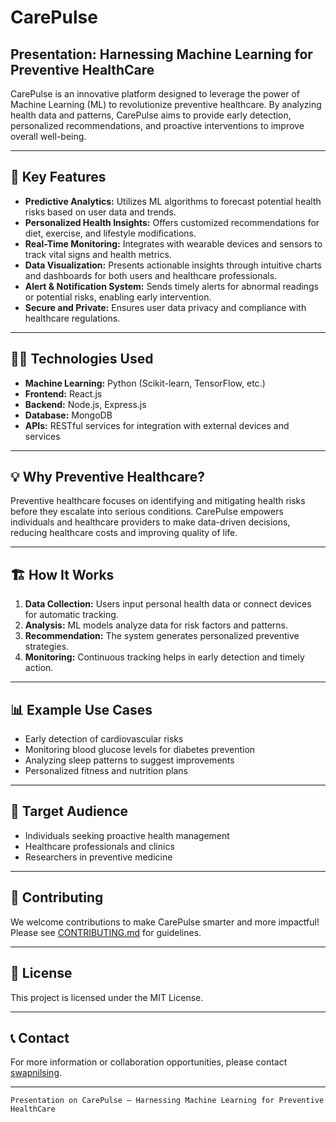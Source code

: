 # CarePulse

## Presentation: Harnessing Machine Learning for Preventive HealthCare

CarePulse is an innovative platform designed to leverage the power of Machine Learning (ML) to revolutionize preventive healthcare. By analyzing health data and patterns, CarePulse aims to provide early detection, personalized recommendations, and proactive interventions to improve overall well-being.

---

## 🚀 Key Features

- **Predictive Analytics:** Utilizes ML algorithms to forecast potential health risks based on user data and trends.
- **Personalized Health Insights:** Offers customized recommendations for diet, exercise, and lifestyle modifications.
- **Real-Time Monitoring:** Integrates with wearable devices and sensors to track vital signs and health metrics.
- **Data Visualization:** Presents actionable insights through intuitive charts and dashboards for both users and healthcare professionals.
- **Alert & Notification System:** Sends timely alerts for abnormal readings or potential risks, enabling early intervention.
- **Secure and Private:** Ensures user data privacy and compliance with healthcare regulations.

---

## 🧑‍💻 Technologies Used

- **Machine Learning:** Python (Scikit-learn, TensorFlow, etc.)
- **Frontend:** React.js
- **Backend:** Node.js, Express.js
- **Database:** MongoDB
- **APIs:** RESTful services for integration with external devices and services

---

## 💡 Why Preventive Healthcare?

Preventive healthcare focuses on identifying and mitigating health risks before they escalate into serious conditions. CarePulse empowers individuals and healthcare providers to make data-driven decisions, reducing healthcare costs and improving quality of life.

---

## 🏗️ How It Works

1. **Data Collection:** Users input personal health data or connect devices for automatic tracking.
2. **Analysis:** ML models analyze data for risk factors and patterns.
3. **Recommendation:** The system generates personalized preventive strategies.
4. **Monitoring:** Continuous tracking helps in early detection and timely action.

---

## 📊 Example Use Cases

- Early detection of cardiovascular risks
- Monitoring blood glucose levels for diabetes prevention
- Analyzing sleep patterns to suggest improvements
- Personalized fitness and nutrition plans

---

## 🏥 Target Audience

- Individuals seeking proactive health management
- Healthcare professionals and clinics
- Researchers in preventive medicine

---

## 🤝 Contributing

We welcome contributions to make CarePulse smarter and more impactful! Please see [CONTRIBUTING.md](CONTRIBUTING.md) for guidelines.

---

## 📄 License

This project is licensed under the MIT License.

---

## 📞 Contact

For more information or collaboration opportunities, please contact [swapnilsing](https://github.com/swapnilsing).

---
``Presentation on CarePulse – Harnessing Machine Learning for Preventive HealthCare``
